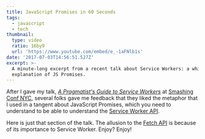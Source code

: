 ```yaml
---
title: JavaScript Promises in 60 Seconds
tags:
  - javascript
  - tech
thumbnail:
  type: video
  ratio: 16by9
  url: 'https://www.youtube.com/embed/e_-1aFNlb1s'
date: '2017-07-03T14:56:51.527Z'
excerpt: >-
  A minute-long excerpt from a recent talk about Service Workers: a whirlwind
  explanation of JS Promises.
---
```


After I gave my talk, _[A Pragmatist's Guide to Service Workers](https://smashingconf.com/ny-2017/schedule/day:tuesday#lyza-danger-gardner)_ at [Smashing Conf NYC](https://smashingconf.com/ny-2017), several folks gave me feedback that they liked the metaphor that I used in a tangent about JavaScript Promises, which you need to understand to be able to understand the [Service Worker API](https://developer.mozilla.org/en-US/docs/Web/API/Service_Worker_API).

Here is just that section of the talk. The allusion to the [Fetch API](https://developer.mozilla.org/en-US/docs/Web/API/Fetch_API) is because of its importance to Service Worker. Enjoy? Enjoy!
